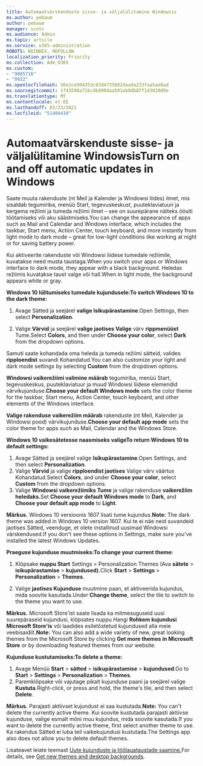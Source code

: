 ```yaml
---
title: Automaatvärskenduste sisse- ja väljalülitamine Windowsis
ms.author: pebaum
author: pebaum
manager: scotv
ms.audience: Admin
ms.topic: article
ms.service: o365-administration
ROBOTS: NOINDEX, NOFOLLOW
localization_priority: Priority
ms.collection: Adm_O365
ms.custom:
- "9005716"
- "9932"
ms.openlocfilehash: 56e1ce994353c83d4735682daada233faa5ae8ad
ms.sourcegitcommit: 1f43598a726cdb9904aa501eb8db87f143020d9e
ms.translationtype: MT
ms.contentlocale: et-EE
ms.lasthandoff: 03/23/2021
ms.locfileid: "51404410"
---
```

# <a name="turn-on-and-off-automatic-updates-in-windows"></a><span data-ttu-id="68862-102">Automaatvärskenduste sisse- ja väljalülitamine Windowsis</span><span class="sxs-lookup"><span data-stu-id="68862-102">Turn on and off automatic updates in Windows</span></span>

<span data-ttu-id="68862-103">Saate muuta rakenduste (nt Meil ja Kalender ja Windowsi liides) ilmet, mis sisaldab tegumiriba, menüü Start, tegevuskeskust, puuteklaviatuuri ja kergema režiimi ja tumeda režiimi ilmet – see on suurepärane näiteks öösiti töötamiseks või aku säästmiseks.</span><span class="sxs-lookup"><span data-stu-id="68862-103">You can change the appearance of apps such as Mail and Calendar and Windows interface, which includes the taskbar, Start menu, Action Center, touch keyboard, and more instantly from light mode to dark mode – great for low-light conditions like working at night or for saving battery power.</span></span>  

<span data-ttu-id="68862-104">Kui aktiveerite rakenduste või Windowsi liidese tumedale režiimile, kuvatakse need musta taustaga.</span><span class="sxs-lookup"><span data-stu-id="68862-104">When you switch your apps or Windows interface to dark mode, they appear with a black background.</span></span> <span data-ttu-id="68862-105">Heledas režiimis kuvatakse taust valge või hall.</span><span class="sxs-lookup"><span data-stu-id="68862-105">When in light mode, the background appears white or gray.</span></span>
 
<span data-ttu-id="68862-106">**Windows 10 lülitumiseks tumedale kujundusele:**</span><span class="sxs-lookup"><span data-stu-id="68862-106">**To switch Windows 10 to the dark theme:**</span></span>

1. <span data-ttu-id="68862-107">Avage Sätted ja seejärel **valige Isikupärastamine**.</span><span class="sxs-lookup"><span data-stu-id="68862-107">Open Settings, then select **Personalization**.</span></span>
  
1. <span data-ttu-id="68862-108">Valige **Värvid** ja seejärel **valige jaotises Valige** värv **rippmenüüst** Tume.</span><span class="sxs-lookup"><span data-stu-id="68862-108">Select **Colors**, and then under **Choose your color**, select **Dark** from the dropdown options.</span></span>

<span data-ttu-id="68862-109">Samuti saate kohandada oma heleda ja tumeda režiimi sätteid, valides **ripploendist** suvandi Kohandatud.</span><span class="sxs-lookup"><span data-stu-id="68862-109">You can also customize your light and dark mode settings by selecting **Custom** from the dropdown options.</span></span>

<span data-ttu-id="68862-110">**Windowsi vaikerežiimi valimine määrab** tegumiriba, menüü Start, tegevuskeskus, puuteklaviatuur ja muud Windowsi liidese elemendid värvikujunduse.</span><span class="sxs-lookup"><span data-stu-id="68862-110">**Choose your default Windows mode** sets the color theme for the taskbar, Start menu, Action Center, touch keyboard, and other elements of the Windows interface.</span></span>  

<span data-ttu-id="68862-111">**Valige rakenduse vaikerežiim määrab** rakenduste (nt Meil, Kalender ja Windowsi pood) värvikujunduse.</span><span class="sxs-lookup"><span data-stu-id="68862-111">**Choose your default app mode** sets the color theme for apps such as Mail, Calendar and the Windows Store.</span></span>
 
<span data-ttu-id="68862-112">**Windows 10 vaikesätetesse naasmiseks valige**</span><span class="sxs-lookup"><span data-stu-id="68862-112">**To return Windows 10 to default settings:**</span></span>

1. <span data-ttu-id="68862-113">Avage Sätted ja seejärel valige **Isikupärastamine**.</span><span class="sxs-lookup"><span data-stu-id="68862-113">Open Settings, and then select **Personalization**.</span></span>  
1. <span data-ttu-id="68862-114">Valige **Värvid** ja valige  **ripploendist jaotises** Valige värv väärtus Kohandatud.</span><span class="sxs-lookup"><span data-stu-id="68862-114">Select **Colors**, and under **Choose your color**, select **Custom** from the dropdown options.</span></span>  
1. <span data-ttu-id="68862-115">Valige **Windowsi vaikerežiimiks Tume** ja valige rakenduse  **vaikerežiim** **heledaks.**</span><span class="sxs-lookup"><span data-stu-id="68862-115">Set **Choose your default Windows mode** to **Dark**, and **Choose your default app mode** to **Light**.</span></span>

<span data-ttu-id="68862-116">**Märkus.** Windows 10 versioonis 1607 lisati tume kujundus.</span><span class="sxs-lookup"><span data-stu-id="68862-116">**Note:** The dark theme was added in Windows 10 version 1607.</span></span> <span data-ttu-id="68862-117">Kui te ei näe neid suvandeid jaotises Sätted, veenduge, et olete installinud uusimad Windowsi värskendused.</span><span class="sxs-lookup"><span data-stu-id="68862-117">If you don't see these options in Settings, make sure you've installed the latest Windows Updates.</span></span>

<span data-ttu-id="68862-118">**Praeguse kujunduse muutmiseks:**</span><span class="sxs-lookup"><span data-stu-id="68862-118">**To change your current theme:**</span></span>

1. <span data-ttu-id="68862-119">Klõpsake **nuppu Start** Settings  >  Personalization Themes (Ava **sätete**  >  **isikupärastamise**  >  **kujundused).**</span><span class="sxs-lookup"><span data-stu-id="68862-119">Click **Start** > **Settings** > **Personalization** > **Themes**.</span></span>  

1. <span data-ttu-id="68862-120">Valige **jaotises Kujunduse** muutmine paan, et aktiveerida kujundus, mida soovite kasutada.</span><span class="sxs-lookup"><span data-stu-id="68862-120">Under **Change theme**, select the tile to switch to the theme you want to use.</span></span> 

<span data-ttu-id="68862-121">**Märkus.** Microsoft Store'ist saate lisada ka mitmesuguseid uusi suurepäraseid kujundusi, klõpsates nuppu Hangi **Rohkem kujundusi Microsoft Store'is** või laadides esiletõstetud kujundused alla meie veebisaidilt.</span><span class="sxs-lookup"><span data-stu-id="68862-121">**Note:** You can also add a wide variety of new, great looking themes from the Microsoft Store by clicking **Get more themes in Microsoft Store** or by downloading featured themes from our website.</span></span>

<span data-ttu-id="68862-122">**Kujunduse kustutamiseks:**</span><span class="sxs-lookup"><span data-stu-id="68862-122">**To delete a theme:**</span></span>

1. <span data-ttu-id="68862-123">Avage Menüü **Start**  >  **sätted**  >  **isikupärastamise**  >  **kujundused**.</span><span class="sxs-lookup"><span data-stu-id="68862-123">Go to **Start** > **Settings** > **Personalization** > **Themes**.</span></span> 
1. <span data-ttu-id="68862-124">Paremklõpsake või vajutage pikalt kujunduse paani ja seejärel valige **Kustuta**.</span><span class="sxs-lookup"><span data-stu-id="68862-124">Right-click, or press and hold, the theme's tile, and then select **Delete**.</span></span> 

<span data-ttu-id="68862-125">**Märkus.** Parajasti aktiivset kujundust ei saa kustutada.</span><span class="sxs-lookup"><span data-stu-id="68862-125">**Note:** You can't delete the currently active theme.</span></span> <span data-ttu-id="68862-126">Kui soovite kustutada parajasti aktiivse kujunduse, valige esmalt mõni muu kujundus, mida soovite kasutada.</span><span class="sxs-lookup"><span data-stu-id="68862-126">If you want to delete the currently active theme, first select another theme to use.</span></span> <span data-ttu-id="68862-127">Ka rakendus Sätted ei luba teil vaikekujundusi kustutada.</span><span class="sxs-lookup"><span data-stu-id="68862-127">The Settings app also does not allow you to delete default themes.</span></span>

<span data-ttu-id="68862-128">Lisateavet leiate teemast [Uute kujunduste ja töölauataustade saamine.](https://support.microsoft.com/windows/get-new-themes-and-desktop-backgrounds-09e3e0a6-02e3-5ecd-22a1-5d048e3cb0d3)</span><span class="sxs-lookup"><span data-stu-id="68862-128">For details, see [Get new themes and desktop backgrounds](https://support.microsoft.com/windows/get-new-themes-and-desktop-backgrounds-09e3e0a6-02e3-5ecd-22a1-5d048e3cb0d3).</span></span>

